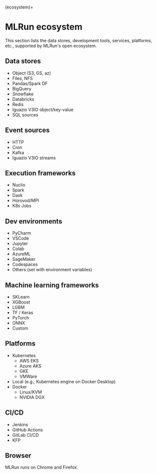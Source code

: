 (ecosystem)=
# MLRun ecosystem 

This section lists the data stores, development tools, services, platforms, etc., supported by MLRun's open ecosystem. 

## Data stores 

- Object (S3, GS, az) 
- Files, NFS 
- Pandas/Spark DF 
- BigQuery 
- Snowflake
- Databricks
- Redis 
- Iguazio V3IO object/key-value
- SQL sources

## Event sources 

- HTTP 
- Cron 
- Kafka 
- Iguazio V3IO streams

## Execution frameworks 

- Nuclio 
- Spark 
- Dask 
- Horovod/MPI 
- K8s Jobs 

## Dev environments 

- PyCharm 
- VSCode 
- Jupyter 
- Colab 
- AzureML 
- SageMaker 
- Codespaces 
- Others (set with environment variables) 

## Machine learning frameworks 

- SKLearn 
- XGBoost 
- LGBM 
- TF / Keras 
- PyTorch 
- ONNX 
- Custom 

## Platforms 

- Kubernetes 
   - AWS EKS 
   - Azure AKS 
   - GKE 
   - VMWare 
- Local (e.g., Kubernetes engine on Docker Desktop) 
- Docker 
   - Linux/KVM 
   - NVIDIA DGX 

## CI/CD 

- Jenkins 
- GitHub Actions 
- GitLab CI/CD 
- KFP

## Browser

MLRun runs on Chrome and Firefox.